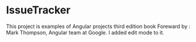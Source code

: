 # IssueTracker

This project is examples of Angular projects third edition book Foreward by : Mark Thompson, Angular team at Google. I added edit mode to it.
